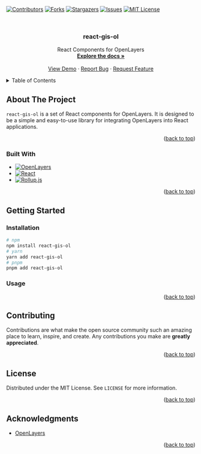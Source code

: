 <a name="readme-top"></a>

[![Contributors][contributors-shield]][contributors-url]
[![Forks][forks-shield]][forks-url]
[![Stargazers][stars-shield]][stars-url]
[![Issues][issues-shield]][issues-url]
[![MIT License][license-shield]][license-url]

<!-- PROJECT LOGO -->
<br />
<div align="center">
  <!-- <a href="https://github.com/nickdutto/react-gis-ol">
    <img src="images/logo.png" alt="Logo" width="80" height="80">
  </a> -->

<h3 align="center">react-gis-ol</h3>

  <p align="center">
    React Components for OpenLayers
    <br />
    <a href="https://github.com/nickdutto/react-gis-ol"><strong>Explore the docs »</strong></a>
    <br />
    <br />
    <a href="https://github.com/nickdutto/react-gis-ol">View Demo</a>
    ·
    <a href="https://github.com/nickdutto/react-gis-ol/issues/new?labels=bug&template=bug-report---.md">Report Bug</a>
    ·
    <a href="https://github.com/nickdutto/react-gis-ol/issues/new?labels=enhancement&template=feature-request---.md">Request Feature</a>
  </p>
</div>

<!-- TABLE OF CONTENTS -->

<details>
  <summary>Table of Contents</summary>
  <ol>
    <li>
      <a href="#about-the-project">About The Project</a>
      <ul>
        <li>
          <a href="#built-with">Built With</a>
        </li>
      </ul>
    </li>
    <li>
      <a href="#getting-started">Getting Started</a>
      <ul>
        <li>
          <a href="#installation">Installation</a>
        </li>
        <li>
          <a href="#usage">Usage</a>
        </li>
      </ul>
    </li>
    <li>
      <a href="#contributing">Contributing</a>
    </li>
    <li>
      <a href="#license">License</a>
    </li>
    <li>
      <a href="#acknowledgments">Acknowledgments</a>
    </li>
  </ol>
</details>

<!-- ABOUT THE PROJECT -->

## About The Project

`react-gis-ol` is a set of React components for OpenLayers. It is designed to be a simple and easy-to-use library for integrating OpenLayers into React applications.

<!-- [![Product Name Screen Shot][product-screenshot]](https://example.com) -->

<p align="right">
  (<a href="#readme-top">back to top</a>)
</p>

### Built With

- [![OpenLayers][OpenLayers]][OpenLayers-url]
- [![React][React.js]][React-url]
- [![Rollup.js][Rollup.js]][Rollup.js-url]

<p align="right">
  (<a href="#readme-top">back to top</a>)
</p>

<!-- GETTING STARTED -->

## Getting Started

### Installation

```sh
# npm
npm install react-gis-ol
# yarn
yarn add react-gis-ol
# pnpm
pnpm add react-gis-ol
```

### Usage

<p align="right">
  (<a href="#readme-top">back to top</a>)
</p>

<!-- CONTRIBUTING -->

## Contributing

Contributions are what make the open source community such an amazing place to learn, inspire, and create. Any contributions you make are **greatly appreciated**.

<p align="right">
  (<a href="#readme-top">back to top</a>)
</p>

<!-- LICENSE -->

## License

Distributed under the MIT License. See `LICENSE` for more information.

<p align="right">
  (<a href="#readme-top">back to top</a>)
</p>

<!-- ACKNOWLEDGMENTS -->

## Acknowledgments

- [OpenLayers][OpenLayers-url]

<p align="right">
  (<a href="#readme-top">back to top</a>)
</p>

<!-- MARKDOWN LINKS & IMAGES -->
<!-- https://www.markdownguide.org/basic-syntax/#reference-style-links -->

[contributors-shield]: https://img.shields.io/github/contributors/nickdutto/react-gis-ol.svg?style=for-the-badge
[contributors-url]: https://github.com/nickdutto/react-gis-ol/graphs/contributors
[forks-shield]: https://img.shields.io/github/forks/nickdutto/react-gis-ol.svg?style=for-the-badge
[forks-url]: https://github.com/nickdutto/react-gis-ol/network/members
[stars-shield]: https://img.shields.io/github/stars/nickdutto/react-gis-ol.svg?style=for-the-badge
[stars-url]: https://github.com/nickdutto/react-gis-ol/stargazers
[issues-shield]: https://img.shields.io/github/issues/nickdutto/react-gis-ol.svg?style=for-the-badge
[issues-url]: https://github.com/nickdutto/react-gis-ol/issues
[license-shield]: https://img.shields.io/github/license/nickdutto/react-gis-ol.svg?style=for-the-badge
[license-url]: https://github.com/nickdutto/react-gis-ol/blob/master/LICENSE.txt
[product-screenshot]: images/screenshot.png
[Next.js]: https://img.shields.io/badge/next.js-000000?style=for-the-badge&logo=nextdotjs&logoColor=white
[Next-url]: https://nextjs.org/
[React.js]: https://img.shields.io/badge/React-20232A?style=for-the-badge&logo=react&logoColor=61DAFB
[React-url]: https://reactjs.org/
[Rollup.js]: https://img.shields.io/badge/Rollup-1b1b1f?style=for-the-badge&logo=rollupdotjs
[Rollup.js-url]: https://rollupjs.org/
[OpenLayers]: https://img.shields.io/badge/OpenLayers-1b1b1f?style=for-the-badge&logo=openlayers&logoColor=00aaff
[OpenLayers-url]: https://openlayers.org/
